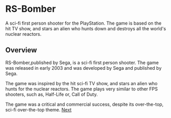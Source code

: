 # RS-Bomber

A sci-fi first person shooter for the PlayStation. The game is based on the hit TV show, and stars an alien who hunts down and destroys all the world's nuclear reactors.

## Overview

RS-Bomber,published by Sega, is a sci-fi first person shooter. The game was released in early 2003 and was developed by Sega and published by Sega.

The game was inspired by the hit sci-fi TV show, and stars an alien who hunts for the nuclear reactors. The game plays very similar to other FPS shooters, such as, Half-Life or, Call of Duty.

The game was a critical and commercial success, despite its over-the-top, sci-fi over-the-top theme.
[Next](490.md)
